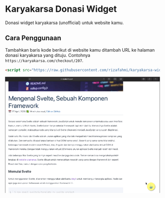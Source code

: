 # Karyakarsa Donasi Widget

Donasi widget karyakarsa (unofficial) untuk website kamu.

## Cara Penggunaan

Tambahkan baris kode berikut di website kamu ditambah URL ke halaman donasi karyakarsa yang dituju. Contohnya `https://karyakarsa.com/checkout/207`.

```html
<script src="https://raw.githubusercontent.com/rizafahmi/karyakarsa-widget/master/widget.js" async data-src="https://karyakarsa.com/checkout/207"></script>
```

![karyakarsa.gif](karyakarsa.gif)
